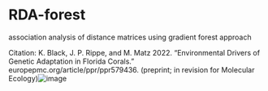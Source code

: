 # RDA-forest
association analysis of distance matrices using gradient forest approach

Citation: K. Black, J. P. Rippe, and M. Matz 2022. “Environmental Drivers of Genetic Adaptation in Florida Corals.” europepmc.org/article/ppr/ppr579436. (preprint; in revision for Molecular Ecology)![image](https://github.com/z0on/RDA-forest/assets/7553944/c3ddd894-a2b4-41da-bea2-fc45bc5dd4ee)



